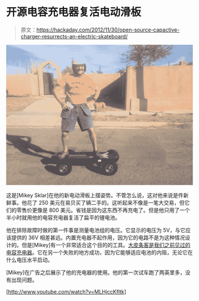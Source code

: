 # 开源电容充电器复活电动滑板

> 原文：<https://hackaday.com/2012/11/30/open-source-capactive-charger-resurrects-an-electric-skateboard/>

![mikey-sklar-on-electric-skateboard](img/30bcfc59c7cbcd6fe94340ae2fda823b.png)

这是[Mikey Sklar]在他的新电动滑板上摆姿势。不管怎么说，这对他来说是件新鲜事。他花了 250 美元在易贝买了辆二手的。这听起来不像是一笔大交易，但它们的零售价更像是 800 美元。省钱是因为这东西不再充电了。但是他只用了一个半小时就用他的电容充电器复活了扁平的锂电池。

他在排除故障时做的第一件事是测量电池组的电压。它显示的电压为 5V，与它应该提供的 36V 相差甚远。内置充电器不起作用，因为它的电路不是为这种情况设计的。但是[Mikey]有一个非常适合这个目的的工具。[大皮条客是我们之前见过的电容充电器](http://hackaday.com/2012/05/19/geeks-living-off-the-grid-are-hard-on-batteries/)。它在另一个失败的地方成功，因为它能够适应电池的内阻，无论它在什么电压水平启动。

[Mikey]在广告之后展示了他的充电器的使用。他的第一次试车跑了两英里多，没有出现问题。

[http://www.youtube.com/watch?v=MLHjccKfltk]